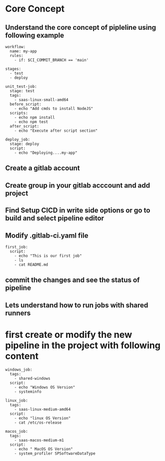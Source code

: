 # Core Concept

## Understand the core concept of pipleline using following example

```
workflow:
  name: my-app
  rules: 
    - if: $CI_COMMIT_BRANCH == 'main'

stages:
  - test
  - deploy

unit_test-job:
  stage: test
  tags:
    - saas-linux-small-amd64
  before_script:
    - echo "Add cmds to install NodeJS"
  scripts:
    - echo npm install
    - echo npm test
  after_script:
    - echo "Execute after script section"

deploy_job:
  stage: deploy
  script:
    - echo "Deploying....my-app"
```

## Create a gitlab account 

## Create group in your gitlab acccount and add project

## Find Setup CICD in write side options or go to build and select pipeline editor

## Modify .gitlab-ci.yaml file

```
first_job:
  script:
    - echo "This is our first job"
    - ls
    - cat README.md
```

## commit the changes and see the status of pipeline

## Lets understand how to run jobs with shared runners

# first create or modify the new pipeline in the project with following content

```
windows_job:
  tags:
    - shared-windows
  script:
    - echo "Windows OS Version"
    - systeminfo

linux_job:
  tags:
    - saas-linux-medium-amd64
  script:
    - echo "linux OS Version"
    - cat /etc/os-release

macos_job:
  tags:
    - saas-macos-medium-m1
  script:
    - echo " MacOS OS Version"
    - system_profiler SPSoftwareDataType
```
